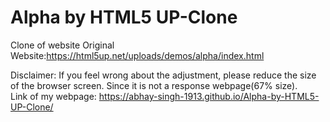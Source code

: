 # Alpha by HTML5 UP-Clone
 Clone of website
Original Website:https://html5up.net/uploads/demos/alpha/index.html

Disclaimer: If you feel wrong about the adjustment, please reduce the size of the browser screen. Since it is not a response webpage(67% size).        
Link of my webpage: https://abhay-singh-1913.github.io/Alpha-by-HTML5-UP-Clone/
